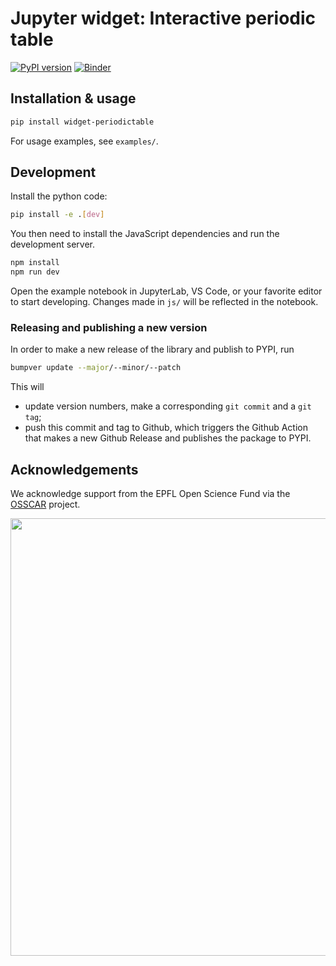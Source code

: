# Jupyter widget: Interactive periodic table

[![PyPI version](https://badge.fury.io/py/widget-periodictable.svg)](https://badge.fury.io/py/widget-periodictable)
[![Binder](https://mybinder.org/badge_logo.svg)](https://mybinder.org/v2/gh/osscar-org/widget-periodictable/main?urlpath=%2Fvoila%2Frender%2Fexamples%2Fintroduction.ipynb)

## Installation & usage

```sh
pip install widget-periodictable
```

For usage examples, see `examples/`.

## Development

Install the python code:

```sh
pip install -e .[dev]
```

You then need to install the JavaScript dependencies and run the development server.

```sh
npm install
npm run dev
```

Open the example notebook in JupyterLab, VS Code, or your favorite editor to start developing. Changes made in `js/` will be reflected in the notebook.

### Releasing and publishing a new version

In order to make a new release of the library and publish to PYPI, run

```bash
bumpver update --major/--minor/--patch
```

This will

- update version numbers, make a corresponding `git commit` and a `git tag`;
- push this commit and tag to Github, which triggers the Github Action that makes a new Github Release and publishes the package to PYPI.

## Acknowledgements

We acknowledge support from the EPFL Open Science Fund via the [OSSCAR](http://www.osscar.org) project.

<img src='https://www.osscar.org/_images/logos.png' width='700'>
